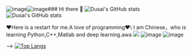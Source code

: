 ![image](https://github.com/zzzsakura/zzzsakura/assets/147756443/0d526510-33f1-4ca6-815c-fcf6c4c4e78c)![image](https://github.com/zzzsakura/zzzsakura/assets/147756443/4a62024c-172d-44f1-bc35-0b7690446c39)### Hi there 👋
![Dusai's GitHub stats](https://github-readme-stats.vercel.app/api?username=zzzsakura)
![Dusai's GitHub stats](https://github-readme-stats.vercel.app/api?username=zzzsakura&show_icons=true&theme=radical)
<!--
<--**共产主义者** Communists-->
❤Here is a restart for me.A love of programming❤\\
I am Chinese，who is learning Python,C++,Matlab and deep learning.awa
![](https://img.shields.io/badge/python-3.9-orange?style=for-the-badge&logo=python&logoColor=orange)
![image](https://github.com/zzzsakura/zzzsakura/assets/147756443/c6469770-52ce-4d4b-8b76-4b388787c24a)
![image](https://github.com/zzzsakura/zzzsakura/assets/147756443/f05daef2-c4b3-45f7-9fc4-b2d7be839c8d)

-->
[![Top Langs](https://github-readme-stats.vercel.app/api/top-langs/?username=zzzsakura&layout=compact)](https://github.com/anuraghazra/github-readme-stats)
<!--START_SECTION:waka-->
<!--END_SECTION:waka-->
